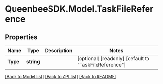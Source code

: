 
# QueenbeeSDK.Model.TaskFileReference

## Properties

Name | Type | Description | Notes
------------ | ------------- | ------------- | -------------
**Type** | **string** |  | [optional] [readonly] [default to "TaskFileReference"]

[[Back to Model list]](../README.md#documentation-for-models)
[[Back to API list]](../README.md#documentation-for-api-endpoints)
[[Back to README]](../README.md)

